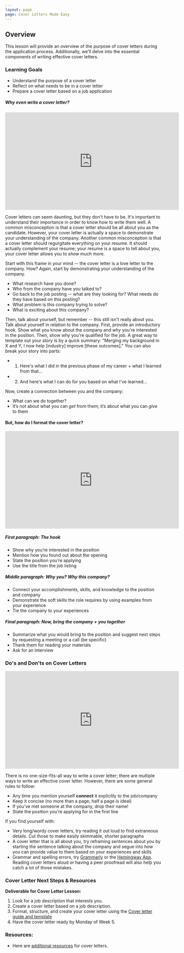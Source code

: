 ```yaml
---
layout: page
page: Cover Letters Made Easy
---
```


## Overview

This lesson will provide an overview of the purpose of cover letters during the application process. Additionally, we'll delve into the essential components of writing effective cover letters. 

### Learning Goals

* Understand the purpose of a cover letter
* Reflect on what needs to be in a cover letter
* Prepare a cover letter based on a job application 

##### Why even write a cover letter?

 <iframe width="560" height="315" src="https://www.youtube.com/embed/szbMDbKWIkU" title="YouTube video player" frameborder="0" allow="accelerometer; autoplay; clipboard-write; encrypted-media; gyroscope; picture-in-picture" allowfullscreen></iframe>

Cover letters can seem daunting, but they don't have to be. It's important to understand their importance in order to know how to write them well. A common misconception is that a cover letter should be all about you as the candidate. However, your cover letter is actually a space to demonstrate your understanding of the company. Another common misconception is that a cover letter should regurgitate everything on your resume. It should actually complement your resume; your resume is a space to tell about you, your cover letter allows you to *show* much more.

Start with this frame in your mind -- the cover letter is a love letter to the company. How? Again, start by demonstrating your understanding of the company.

* What research have you done?
* Who from the company have you talked to?
* Go back to the job posting -- what are they looking for? What needs do they have based on this posting?
* What problem is this company trying to solve?
* What is exciting about this company?

Then, talk about yourself, but remember -- this still isn't really about you. Talk about yourself in relation to the company. First, provide an introductory hook. Show what you know about the company and *why* you're interested in the position. Then, show why you're qualified for the job. A great way to template out your story is by a quick summary: "Merging my background in X and Y, I now help [industry] improve [these outcomes]." You can also break your story into parts:

* 1. Here's what I did in the previous phase of my career + what I learned from that...
* 2. And here's what I can do for you based on what I've learned...

Now, create a connection between you and the company:

* What can we do together?
* It’s not about what you can *get* from them; it’s about what you can *give* to them

#### But, how do I format the cover letter? 

<iframe width="560" height="315" src="https://www.youtube.com/embed/lW0JbWwrj_0" title="YouTube video player" frameborder="0" allow="accelerometer; autoplay; clipboard-write; encrypted-media; gyroscope; picture-in-picture" allowfullscreen></iframe>

##### First paragraph: The hook 

* Show why you’re interested in the position
* Mention how you found out about the opening 
* State the position you’re applying
* Use the title from the job listing

##### Middle paragraph: Why you? Why this company? 

* Connect your accomplishments, skills, and knowledge to the position and company
* Demonstrate the soft skills the role requires by using examples from your experience
* Tie the company to your experiences


##### Final paragraph: Now, bring the company + you together

* Summarize what you would bring to the position and suggest next steps by requesting a meeting or a call (be specific) 
* Thank them for reading your materials
* Ask for an interview

### Do's and Don'ts on Cover Letters

<iframe width="560" height="315" src="https://www.youtube.com/embed/9qbQqpWfn1o" title="YouTube video player" frameborder="0" allow="accelerometer; autoplay; clipboard-write; encrypted-media; gyroscope; picture-in-picture" allowfullscreen></iframe>

There is no one-size-fits-all way to write a cover letter; there are multiple ways to write an effective cover letter. However, there are some general rules to follow:

* Any time you mention yourself **connect** it explicitly to the job/company
* Keep it concise (no more than a page; half a page is ideal)
* If you’ve met someone at the company, drop their name!
* State the position you’re applying for in the first line

If you find yourself with:

* Very long/wordy cover letters, try reading it out loud to find extraneous details. Cut those to make easily skimmable, shorter paragraphs
* A cover letter that is all about you, try reframing sentences about you by starting the sentence talking about the company and segue into how you can provide value to them based on your experiences and skills
* Grammar and spelling errors, try [Grammarly](https://www.grammarly.com/) or the [Hemingway App](http://www.hemingwayapp.com/). Reading cover letters aloud or having a peer proofread will also help you catch a lot of those mistakes.

### Cover Letter Next Steps & Resources
**Deliverable for Cover Letter Lesson:** 
1. Look for a job description that interests you.
2. Create a cover letter based on a job description. 
3. Format, structure, and create your cover letter using the [Cover letter guide and template](https://docs.google.com/document/d/1ctPSIEcZ5nrnfD4y0HlTUH9tdYRscbIjXhMQLjMPzPA/edit)
4. Have the cover letter ready by Monday of Week 5.

### Resources:
* Here are [additional resources](/resources/cover_letter_resources) for cover letters.
